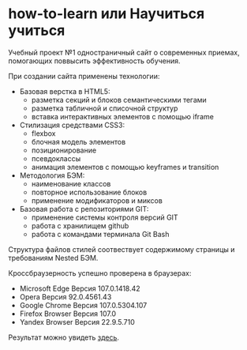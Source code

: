 # how-to-learn или Научиться учиться

Учебный проект №1   одностраничный сайт о современных приемах, помогающих поввысить эффективность обучения.

При создании сайта применены технологии:
* Базовая верстка в HTML5:
  + разметка секций и блоков семантическими тегами
  + разметка табличной и списочной структур
  + вставка интерактивных элементов с помощью iframe
* Стилизация средствами CSS3:
  + flexbox 
  + блочная модель элементов
  + позиционирование
  + псевдоклассы
  + анимация элементов с помощью keyframes и transition
* Методология БЭМ:
  + наименование классов
  + повторное использование блоков
  + применение модификаторов и миксов
* Базовая работа с репозиториями GIT:
  + применение системы контроля версий GIT
  + работа с хранилищем github
  + работа с командами терминала Git Bash

Структура файлов стилей соотвествует содержимому страницы и требованиям Nested БЭМ.

Кроссбраузерность успешно проверена в браузерах: 
* Microsoft Edge Версия 107.0.1418.42 
* Opera Версия 92.0.4561.43
* Google Chrome Версия 107.0.5304.107 
* Firefox Browser Версия 107.0
* Yandex Browser Версия 22.9.5.710

Результат можно увидеть [здесь](https://noida-nataly.github.io/how-to-learn/).
